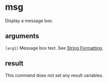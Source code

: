 # msg

Display a message box.

## arguments

`[arg1]` Message box text. See [String Formatting](../../introduction/Formatting.rst).

## result

This command does not set any result variables.

